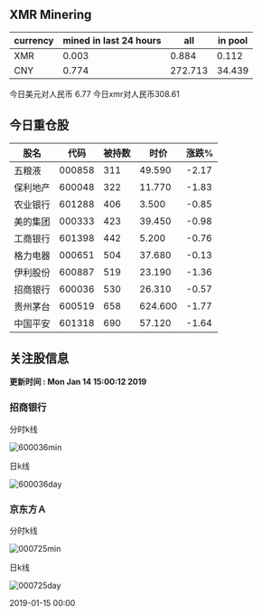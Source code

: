 ## XMR Minering

|currency|mined in last 24 hours|all|in pool|
|---|---|---|---|
|XMR|0.003|0.884|0.112|
|CNY|0.774|272.713|34.439|

今日美元对人民币 6.77	今日xmr对人民币308.61


## 今日重仓股 

|股名|代码|被持数|时价|涨跌%|
|---|---|---|---|---|
|五粮液|000858|311|49.590|-2.17|
|保利地产|600048|322|11.770|-1.83|
|农业银行|601288|406|3.500|-0.85|
|美的集团|000333|423|39.450|-0.98|
|工商银行|601398|442|5.200|-0.76|
|格力电器|000651|504|37.680|-0.13|
|伊利股份|600887|519|23.190|-1.36|
|招商银行|600036|530|26.310|-0.57|
|贵州茅台|600519|658|624.600|-1.77|
|中国平安|601318|690|57.120|-1.64|

## 关注股信息
**更新时间 : Mon Jan 14 15:00:12 2019**
### 招商银行 
分时k线

![600036min](http://image.sinajs.cn/newchart/min/n/sh600036.gif)

日k线

![600036day](http://image.sinajs.cn/newchart/daily/n/sh600036.gif)

### 京东方Ａ 
分时k线

![000725min](http://image.sinajs.cn/newchart/min/n/sz000725.gif)

日k线

![000725day](http://image.sinajs.cn/newchart/daily/n/sz000725.gif)

2019-01-15 00:00